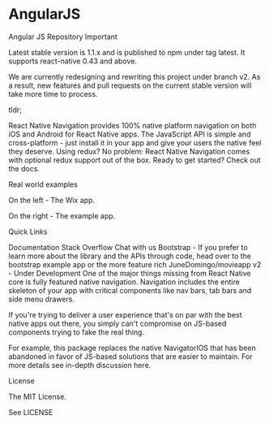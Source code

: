 # AngularJS
Angular JS Repository
Important

Latest stable version is 1.1.x and is published to npm under tag latest. It supports react-native 0.43 and above. 

We are currently redesigning and rewriting this project under branch v2. 
As a result, new features and pull requests on the current stable version will take more time to process.

tldr;

React Native Navigation provides 100% native platform navigation on both iOS and Android for React Native apps. The JavaScript API is simple and cross-platform - just install it in your app and give your users the native feel they deserve. Using redux? No problem: React Native Navigation comes with optional redux support out of the box. Ready to get started? Check out the docs.

Real world examples

     

On the left - The Wix app.

On the right - The example app.

Quick Links

Documentation
Stack Overflow
Chat with us
Bootstrap - If you prefer to learn more about the library and the APIs through code, head over to the bootstrap example app or the more feature rich JuneDomingo/movieapp
v2 - Under Development
One of the major things missing from React Native core is fully featured native navigation. Navigation includes the entire skeleton of your app with critical components like nav bars, tab bars and side menu drawers.

If you're trying to deliver a user experience that's on par with the best native apps out there, you simply can't compromise on JS-based components trying to fake the real thing.

For example, this package replaces the native NavigatorIOS that has been abandoned in favor of JS-based solutions that are easier to maintain. For more details see in-depth discussion here.

License

The MIT License.

See LICENSE
